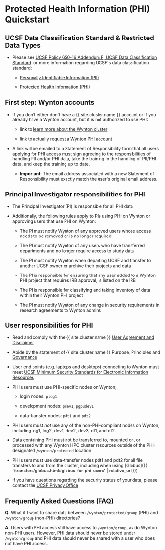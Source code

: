 # Protected Health Information (PHI) Quickstart

## UCSF Data Classification Standard & Restricted Data Types

* Please see [UCSF Policy 650-16 Addendum F, UCSF Data Classification Standard](https://it.ucsf.edu/standard-guideline/ucsf-policy-650-16-addendum-f-ucsf-data-classification-standard) for more information regarding UCSF's data classification standard:

  - [Personally Identifiable Information (PII)](https://it.ucsf.edu/standard-guideline/ucsf-policy-650-16-addendum-f-ucsf-data-classification-standard#PII)

  - [Protected Health Information (PHI)](https://it.ucsf.edu/standard-guideline/ucsf-policy-650-16-addendum-f-ucsf-data-classification-standard#phi)


## First step: Wynton accounts

* If you don't either don't have a {{ site.cluster.name }} account or if you already have a Wynton account, but it is not authorized to use PHI:

  - link to [learn more about the Wynton cluster](/hpc/about/join.html)
  
  - link to actually [request a Wynton PHI account](https://ucsf.service-now.com/ucsfit?id=ucsf_sc_cat_item&sys_id=68f9651f1bf47c50683e0ed8624bcbac&sysparm_category=40c0305b7b92d000e2dc8180984d4d9f)

* A link will be emailed to a Statement of Responsibility form that all users applying for PHI access must sign agreeing to the responsibilities of handling PII and/or PHI data, take the training in the handling of PII/PHI data, and keep the training up to date.

  - **Important**: The email address associated with a new Statement of Responsibility must exactly match the user's original email address.


## Principal Investigator responsibilities for PHI

* The Principal Investigator (PI) is responsible for all PHI data

* Additionally, the following rules apply to PIs using PHI on Wynton or approving users that use PHI on Wynton:

  - The PI must notify Wynton of any approved users whose access needs to be removed or is no longer required
  
  - The PI must notify Wynton of any users who have transferred departments and no longer require access to study data
  
  - The PI must notify Wynton when departing UCSF and transfer to another UCSF owner or archive their projects and data
  
  - The PI is responsible for ensuring that any user added to a Wynton PHI project that requires IRB approval, is listed on the IRB
  
  - The PI is responsible for classifying and taking inventory of data within their Wynton PHI project
  
  - The PI must notify Wynton of any change in security requirements in research agreements to Wynton admins


## User responsibilities for PHI

* Read and comply with the {{ site.cluster.name }} [User Agreement and Disclaimer](/hpc/about/governance.html)

* Abide by the statement of {{ site.cluster.name }} [Purpose, Principles and Governance](/hpc/about/governance.html)

* User end points (e.g. laptops and desktops) connecting to Wynton must meet [UCSF Minimum Security Standards for Electronic Information Resources](https://it.ucsf.edu/standard-guideline/ucsf-650-16-addendum-b-ucsf-minimum-security-standards-electronic-information)

* PHI users must use PHI-specific nodes on Wynton;

  - login nodes: `plog1`
  
  - development nodes: `pdev1`, `pgpudev1`

  - data-transfer nodes: `pdt1` and `pdt2`

* PHI users must _not_ use any of the non-PHI-compliant nodes on Wynton, including log1, log2, dev1, dev2, dev3, dt1, and dt2.

* Data containing PHI must not be transferred to, mounted on, or processed with any Wynton HPC cluster resources outside of the PHI-designated `/wynton/protected` location

* PHI users must use data-transfer nodes pdt1 and pdt2 for all file transfers to and from the cluster, including when using [Globus]({{ '/transfers/globus.html#globus-for-phi-users' | relative_url }})

* If you have questions regarding the security status of your data, please contact the [UCSF Privacy Office](https://hipaa.ucsf.edu/)


## Frequently Asked Questions (FAQ)

**Q.** What if I want to share data between `/wynton/protected/group` (PHI) and `/wynton/group` (non-PHI) directories?

**A.** Users with PHI access still have access to `/wynton/group`, as do Wynton non-PHI users. However, PHI data should never be stored under `/wynton/group` and PHI data should never be shared with a user who does not have PHI access.
